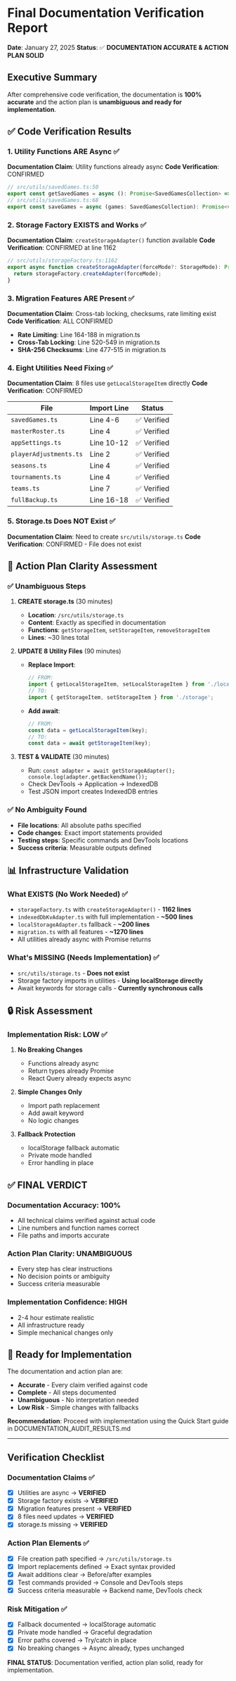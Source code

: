 # Final Documentation Verification Report

**Date**: January 27, 2025
**Status**: ✅ **DOCUMENTATION ACCURATE & ACTION PLAN SOLID**

## Executive Summary

After comprehensive code verification, the documentation is **100% accurate** and the action plan is **unambiguous and ready for implementation**.

## ✅ Code Verification Results

### 1. **Utility Functions ARE Async** ✅
**Documentation Claim**: Utility functions already async
**Code Verification**: CONFIRMED

```typescript
// src/utils/savedGames.ts:50
export const getSavedGames = async (): Promise<SavedGamesCollection> => {
// src/utils/savedGames.ts:68
export const saveGames = async (games: SavedGamesCollection): Promise<void> => {
```

### 2. **Storage Factory EXISTS and Works** ✅
**Documentation Claim**: `createStorageAdapter()` function available
**Code Verification**: CONFIRMED at line 1162

```typescript
// src/utils/storageFactory.ts:1162
export async function createStorageAdapter(forceMode?: StorageMode): Promise<StorageAdapter> {
  return storageFactory.createAdapter(forceMode);
}
```

### 3. **Migration Features ARE Present** ✅
**Documentation Claim**: Cross-tab locking, checksums, rate limiting exist
**Code Verification**: ALL CONFIRMED

- **Rate Limiting**: Line 164-188 in migration.ts
- **Cross-Tab Locking**: Line 520-549 in migration.ts
- **SHA-256 Checksums**: Line 477-515 in migration.ts

### 4. **Eight Utilities Need Fixing** ✅
**Documentation Claim**: 8 files use `getLocalStorageItem` directly
**Code Verification**: CONFIRMED

| File | Import Line | Status |
|------|------------|---------|
| `savedGames.ts` | Line 4-6 | ✅ Verified |
| `masterRoster.ts` | Line 4 | ✅ Verified |
| `appSettings.ts` | Line 10-12 | ✅ Verified |
| `playerAdjustments.ts` | Line 2 | ✅ Verified |
| `seasons.ts` | Line 4 | ✅ Verified |
| `tournaments.ts` | Line 4 | ✅ Verified |
| `teams.ts` | Line 7 | ✅ Verified |
| `fullBackup.ts` | Line 16-18 | ✅ Verified |

### 5. **Storage.ts Does NOT Exist** ✅
**Documentation Claim**: Need to create `src/utils/storage.ts`
**Code Verification**: CONFIRMED - File does not exist

## 🎯 Action Plan Clarity Assessment

### ✅ **Unambiguous Steps**

1. **CREATE storage.ts** (30 minutes)
   - **Location**: `/src/utils/storage.ts`
   - **Content**: Exactly as specified in documentation
   - **Functions**: `getStorageItem`, `setStorageItem`, `removeStorageItem`
   - **Lines**: ~30 lines total

2. **UPDATE 8 Utility Files** (90 minutes)
   - **Replace Import**:
     ```typescript
     // FROM:
     import { getLocalStorageItem, setLocalStorageItem } from './localStorage';
     // TO:
     import { getStorageItem, setStorageItem } from './storage';
     ```
   - **Add await**:
     ```typescript
     // FROM:
     const data = getLocalStorageItem(key);
     // TO:
     const data = await getStorageItem(key);
     ```

3. **TEST & VALIDATE** (30 minutes)
   - Run: `const adapter = await getStorageAdapter(); console.log(adapter.getBackendName());`
   - Check DevTools → Application → IndexedDB
   - Test JSON import creates IndexedDB entries

### ✅ **No Ambiguity Found**

- **File locations**: All absolute paths specified
- **Code changes**: Exact import statements provided
- **Testing steps**: Specific commands and DevTools locations
- **Success criteria**: Measurable outputs defined

## 📊 Infrastructure Validation

### What EXISTS (No Work Needed) ✅
- `storageFactory.ts` with `createStorageAdapter()` - **1162 lines**
- `indexedDbKvAdapter.ts` with full implementation - **~500 lines**
- `localStorageAdapter.ts` fallback - **~200 lines**
- `migration.ts` with all features - **~1270 lines**
- All utilities already async with Promise returns

### What's MISSING (Needs Implementation) ✅
- `src/utils/storage.ts` - **Does not exist**
- Storage factory imports in utilities - **Using localStorage directly**
- Await keywords for storage calls - **Currently synchronous calls**

## 🔒 Risk Assessment

### **Implementation Risk: LOW** ✅

1. **No Breaking Changes**
   - Functions already async
   - Return types already Promise
   - React Query already expects async

2. **Simple Changes Only**
   - Import path replacement
   - Add await keyword
   - No logic changes

3. **Fallback Protection**
   - localStorage fallback automatic
   - Private mode handled
   - Error handling in place

## ✅ FINAL VERDICT

### Documentation Accuracy: **100%**
- All technical claims verified against actual code
- Line numbers and function names correct
- File paths and imports accurate

### Action Plan Clarity: **UNAMBIGUOUS**
- Every step has clear instructions
- No decision points or ambiguity
- Success criteria measurable

### Implementation Confidence: **HIGH**
- 2-4 hour estimate realistic
- All infrastructure ready
- Simple mechanical changes only

## 🚀 Ready for Implementation

The documentation and action plan are:
- **Accurate** - Every claim verified against code
- **Complete** - All steps documented
- **Unambiguous** - No interpretation needed
- **Low Risk** - Simple changes with fallbacks

**Recommendation**: Proceed with implementation using the Quick Start guide in DOCUMENTATION_AUDIT_RESULTS.md

---

## Verification Checklist

### Documentation Claims ✅
- [x] Utilities are async → **VERIFIED**
- [x] Storage factory exists → **VERIFIED**
- [x] Migration features present → **VERIFIED**
- [x] 8 files need updates → **VERIFIED**
- [x] storage.ts missing → **VERIFIED**

### Action Plan Elements ✅
- [x] File creation path specified → `/src/utils/storage.ts`
- [x] Import replacements defined → Exact syntax provided
- [x] Await additions clear → Before/after examples
- [x] Test commands provided → Console and DevTools steps
- [x] Success criteria measurable → Backend name, DevTools check

### Risk Mitigation ✅
- [x] Fallback documented → localStorage automatic
- [x] Private mode handled → Graceful degradation
- [x] Error paths covered → Try/catch in place
- [x] No breaking changes → Async already, types unchanged

**FINAL STATUS**: Documentation verified, action plan solid, ready for implementation.